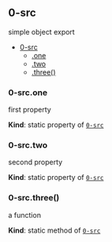 <a name="module_0-src"></a>

## 0-src
simple object export


* [0-src](#module_0-src)
    * [.one](#module_0-src.one)
    * [.two](#module_0-src.two)
    * [.three()](#module_0-src.three)

<a name="module_0-src.one"></a>

### 0-src.one
first property

**Kind**: static property of [<code>0-src</code>](#module_0-src)  
<a name="module_0-src.two"></a>

### 0-src.two
second property

**Kind**: static property of [<code>0-src</code>](#module_0-src)  
<a name="module_0-src.three"></a>

### 0-src.three()
a function

**Kind**: static method of [<code>0-src</code>](#module_0-src)  
